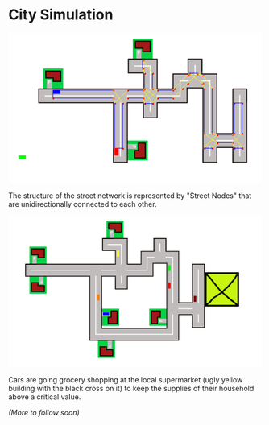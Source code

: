# City Simulation

![street_network_with_intersections.PNG](documentation%2Fstreet_network_with_intersections.PNG)

The structure of the street network is represented by "Street Nodes" that are unidirectionally connected to each other.  

![cars_going_shopping.PNG](documentation%2Fcars_going_shopping.PNG)

Cars are going grocery shopping at the local supermarket (ugly yellow building with the black cross on it) to keep the supplies of their household above a critical value.

_(More to follow soon)_
